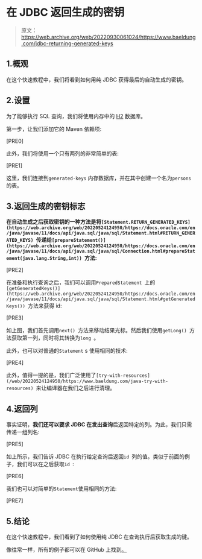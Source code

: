 # 在 JDBC 返回生成的密钥

> 原文：<https://web.archive.org/web/20220930061024/https://www.baeldung.com/jdbc-returning-generated-keys>

## 1.概观

在这个快速教程中，我们将看到如何用纯 JDBC 获得最后的自动生成的密钥。

## 2.设置

为了能够执行 SQL 查询，我们将使用内存中的 [H2](https://web.archive.org/web/20220524124950/https://search.maven.org/artifact/com.h2database/h2) 数据库。

第一步，让我们添加它的 Maven 依赖项:

[PRE0]

此外，我们将使用一个只有两列的非常简单的表:

[PRE1]

这里，我们连接到`generated-keys` 内存数据库，并在其中创建一个名为`persons` 的表。

## 3.返回生成的密钥标志

**在自动生成之后获取密钥的一种方法是将`[Statement.RETURN_GENERATED_KEYS](https://web.archive.org/web/20220524124950/https://docs.oracle.com/en/java/javase/11/docs/api/java.sql/java/sql/Statement.html#RETURN_GENERATED_KEYS) `传递给`[prepareStatement()](https://web.archive.org/web/20220524124950/https://docs.oracle.com/en/java/javase/11/docs/api/java.sql/java/sql/Connection.html#prepareStatement(java.lang.String,int)) `方法:**

[PRE2]

在准备和执行查询之后，我们可以调用`PreparedStatement `上的`[getGeneratedKeys()](https://web.archive.org/web/20220524124950/https://docs.oracle.com/en/java/javase/11/docs/api/java.sql/java/sql/Statement.html#getGeneratedKeys()) `方法来获得 id:

[PRE3]

如上图，我们首先调用`next() `方法来移动结果光标。然后我们使用`getLong() `方法获取第一列，同时将其转换为`long `。

此外，也可以对普通的`Statement` s 使用相同的技术:

[PRE4]

此外，值得一提的是，我们广泛使用了`[try-with-resources](/web/20220524124950/https://www.baeldung.com/java-try-with-resources) `来让编译器在我们之后进行清理。

## 4.返回列

事实证明，**我们还可以要求 JDBC 在发出查询**后返回特定的列。为此，我们只需传递一组列名:

[PRE5]

如上所示，我们告诉 JDBC 在执行给定查询后返回`id `列的值。类似于前面的例子，我们可以在之后获取`id `:

[PRE6]

我们也可以对简单的`Statement`使用相同的方法:

[PRE7]

## 5.结论

在这个快速教程中，我们看到了如何使用纯 JDBC 在查询执行后获取生成的键。

像往常一样，所有的例子都可以在 GitHub 上找到[。](https://web.archive.org/web/20220524124950/https://github.com/eugenp/tutorials/tree/master/persistence-modules/core-java-persistence)